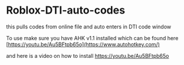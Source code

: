 # Roblox-DTI-auto-codes
this pulls codes from online file and auto enters in DTI code window


To use make sure you have AHK v1.1 installed which can be found here
[https://youtu.be/Au5BFtpb65o](https://www.autohotkey.com/)

and here is a video on how to install
https://youtu.be/Au5BFtpb65o
